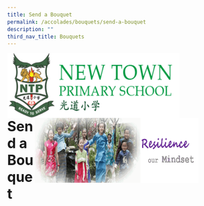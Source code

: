 ```yaml
---
title: Send a Bouquet
permalink: /accolades/bouquets/send-a-bouquet
description: ""
third_nav_title: Bouquets
---
```

<img src="/images/logosub.png" style="width:400px;height:150px;margin-left:0px;" align = "left">

<img src="/images/Header%20GIF.gif" style="width:380px;height:150px;margin-right:60px;" align = "right">
<br><br><br><br><br><br>

**<font size=6>Send a Bouquet</font>**